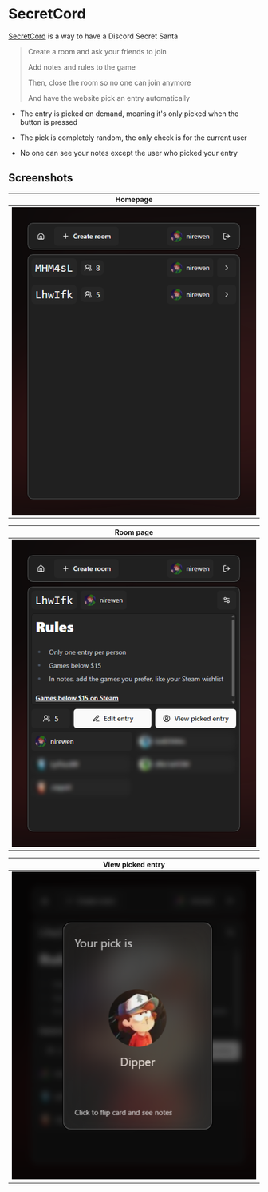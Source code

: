 # SecretCord

[SecretCord](https://sc.nirewen.dev) is a way to have a Discord Secret Santa

> Create a room and ask your friends to join
>
> Add notes and rules to the game
>
> Then, close the room so no one can join anymore
>
> And have the website pick an entry automatically

- The entry is picked on demand, meaning it's only picked when the button is pressed

- The pick is completely random, the only check is for the current user

- No one can see your notes except the user who picked your entry

## Screenshots

|           Homepage            |
| :---------------------------: |
| ![Home page](assets/home.png) |

|           Room page           |
| :---------------------------: |
| ![Room page](assets/room.png) |

|            View picked entry             |
| :--------------------------------------: |
| ![Picked entry](assets/picked-entry.png) |
